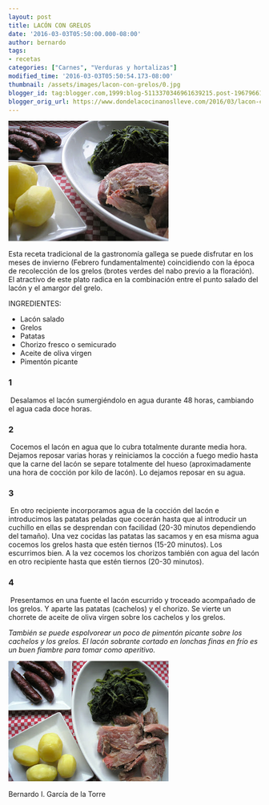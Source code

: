 ```yaml
---
layout: post
title: LACÓN CON GRELOS
date: '2016-03-03T05:50:00.000-08:00'
author: bernardo
tags:
- recetas
categories: ["Carnes", "Verduras y hortalizas"]
modified_time: '2016-03-03T05:50:54.173-08:00'
thumbnail: /assets/images/lacon-con-grelos/0.jpg
blogger_id: tag:blogger.com,1999:blog-5113370346961639215.post-1967966167151855410
blogger_orig_url: https://www.dondelacocinanoslleve.com/2016/03/lacon-con-grelos.html
---
```


![](/assets/images/lacon-con-grelos/0.jpg)

  
Esta receta tradicional de la gastronomía gallega se puede disfrutar en los meses de invierno (Febrero fundamentalmente) coincidiendo con la época de recolección de los grelos (brotes verdes del nabo previo a la floración). El atractivo de este plato radica en la combinación entre el punto salado del lacón y el amargor del grelo.  

INGREDIENTES:  

* Lacón salado
* Grelos
* Patatas
* Chorizo fresco o semicurado
* Aceite de oliva virgen
* Pimentón picante  

### 1

 Desalamos el lacón sumergiéndolo en agua durante 48 horas, cambiando el agua cada doce horas.  
  

### 2

 Cocemos el lacón en agua que lo cubra totalmente durante media hora. Dejamos reposar varias horas y reiniciamos la cocción a fuego medio hasta que la carne del lacón se separe totalmente del hueso (aproximadamente una hora de cocción por kilo de lacón). Lo dejamos reposar en su agua.  

### 3

 En otro recipiente incorporamos agua de la cocción del lacón e introducimos las patatas peladas que cocerán hasta que al introducir un cuchillo en ellas se desprendan con facilidad (20-30 minutos dependiendo del tamaño). Una vez cocidas las patatas las sacamos y en esa misma agua cocemos los grelos hasta que estén tiernos (15-20 minutos). Los escurrimos bien. A la vez cocemos los chorizos también con agua del lacón en otro recipiente hasta que estén tiernos (20-30 minutos).  

### 4

 Presentamos en una fuente el lacón escurrido y troceado acompañado de los grelos. Y aparte las patatas (cachelos) y el chorizo. Se vierte un chorrete de aceite de oliva virgen sobre los cachelos y los grelos.  

_También se puede espolvorear un poco de pimentón picante sobre los cachelos y los grelos. El lacón sobrante cortado en lonchas finas en frío es un buen fiambre para tomar como aperitivo._

![](/assets/images/lacon-con-grelos/1.jpg)

Bernardo I. García de la Torre
